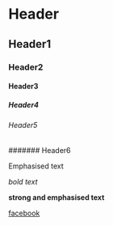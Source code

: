 # Header
## Header1
### Header2
#### Header3
##### Header4
###### Header5
####### Header6

Emphasised text

*bold text*

**strong and emphasised text**

[facebook](www.facebook.com)
